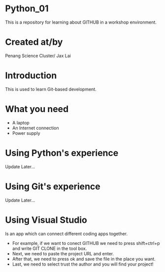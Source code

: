 #                        Python_01
This is a repository for learning about GITHUB in a workshop environment. 

# Created at/by
Penang Science Cluster/ Jax Lai

# Introduction
This is used to learn Git-based development.

# What you need
- A laptop
- An Internet connection
- Power supply

# Using Python's experience
Update Later...

# Using Git's experience
Update Later...


# Using Visual Studio
Is an app which can connect different coding apps together. 
- For example, if we want to conect GITHUB we need to press shift+ctrl+p and write GIT CLONE in the tool box.
- Next, we need to paste the project URL and enter. 
- After that, we need to press ok and save the file in the place you want.
- Last, we need to select trust the author and you will find your project!


